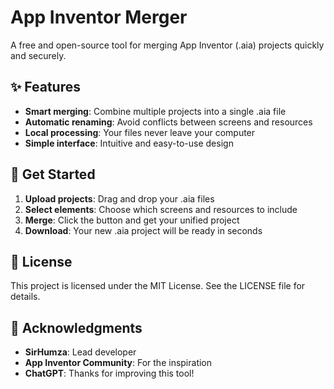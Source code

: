 # App Inventor Merger  
A free and open-source tool for merging App Inventor (.aia) projects quickly and securely.  

## ✨ Features  

- **Smart merging**: Combine multiple projects into a single .aia file  
- **Automatic renaming**: Avoid conflicts between screens and resources  
- **Local processing**: Your files never leave your computer  
- **Simple interface**: Intuitive and easy-to-use design  

## 🚀 Get Started  

1. **Upload projects**: Drag and drop your .aia files  
2. **Select elements**: Choose which screens and resources to include  
3. **Merge**: Click the button and get your unified project  
4. **Download**: Your new .aia project will be ready in seconds  

## 📜 License  

This project is licensed under the MIT License. See the LICENSE file for details.  

## 🙏 Acknowledgments  

- **SirHumza**: Lead developer  
- **App Inventor Community**: For the inspiration  
- **ChatGPT**: Thanks for improving this tool!
